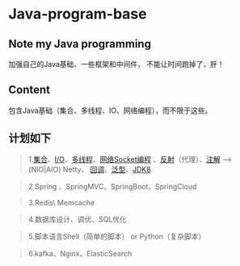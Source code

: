 # Java-program-base
Note my Java programming
---------------------------------------
加强自己的Java基础、一些框架和中间件，
不能让时间跑掉了，肝！

## Content
包含Java基础（集合、多线程、IO、网络编程），而不限于这些。

## 计划如下
>1.[集合](/src/com/glod/collect)、[I/O](/src/com/glod/IO)、[多线程](/src/com/glod/thread)、[网络Socket编程](/src/com/glod/socket)
、[反射](/src/com/glod/annotationAndReflection)（代理）、[注解](/src/com/glod/annotationAndReflection) —> (NIO|AIO)
Netty、
[回调](/src/com/glod/callback)、[泛型](/src/com/glod/generics)、[JDK8](/src/com/glod/Java8)

>2.Spring 、SpringMVC、SpringBoot、SpringCloud

>3.Redis\ Memcache

>4.数据库设计、调优、SQL优化

>5.脚本语言Shell（简单的脚本） or Python（复杂脚本）

>6.kafka、Nginx、ElasticSearch

